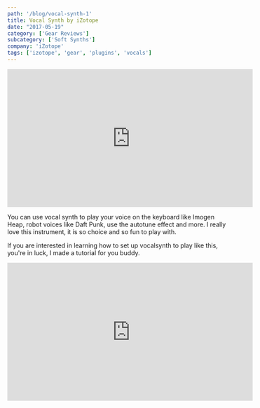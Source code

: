 ```yaml
---
path: '/blog/vocal-synth-1'
title: Vocal Synth by iZotope
date: "2017-05-19"
category: ['Gear Reviews']
subcategory: ['Soft Synths']
company: 'iZotope'
tags: ['izotope', 'gear', 'plugins', 'vocals']
---
```

<iframe src="https://www.youtube.com/embed/_D-HhAn8OeI" width="560" height="315" frameborder="0" allowfullscreen="allowfullscreen"></iframe>

You can use vocal synth to play your voice on the keyboard like Imogen Heap, robot voices like Daft Punk, use the autotune effect and more. I really love this instrument, it is so choice and so fun to play with.

If you are interested in learning how to set up vocalsynth to play like this, you're in luck, I made a tutorial for you buddy.

<iframe src="https://www.youtube.com/embed/sm-nk5smgDs" width="560" height="315" frameborder="0" allowfullscreen="allowfullscreen"></iframe>